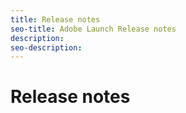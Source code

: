 ```yaml
---
title: Release notes
seo-title: Adobe Launch Release notes
description: 
seo-description: 
---
```


# Release notes

